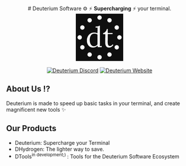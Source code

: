<div align="center">
  # Deuterium Software ⚙
  ⚡ <b>Supercharging</b> ⚡ your terminal.
  
  <img src="https://github.com/deuterium-software/.github/blob/main/profile/dark.png?raw=true" alt="DeuteriumSoftware Logo (dark mode)" width="128" height="128">

  <a href="https://discord.gg/UEB6SWzfV7">![Deuterium Discord](https://img.shields.io/discord/1033847467655053332?style=for-the-badge&logo=discord&label=DISCORD&color=blue)</a> <a href="https://github.com/AregPrograms/Deuterium/releases/tag/BETA"><a href="https://getdeuterium.win">![Deuterium Website](https://img.shields.io/static/v1?label=WEBSITE&message=getdeuterium.win&color=%3CCOLOR%3E&style=for-the-badge&logo=html5)</a>
</div>

## About Us ⁉
Deuterium is made to speed up basic tasks in your terminal, and create magnificent new tools ✨

## Our Products
- Deuterium: Supercharge your Terminal
- DHydrogen: The lighter way to save.
- DTools<sup>in development;) </sup>: Tools for the Deuterium Software Ecosystem
